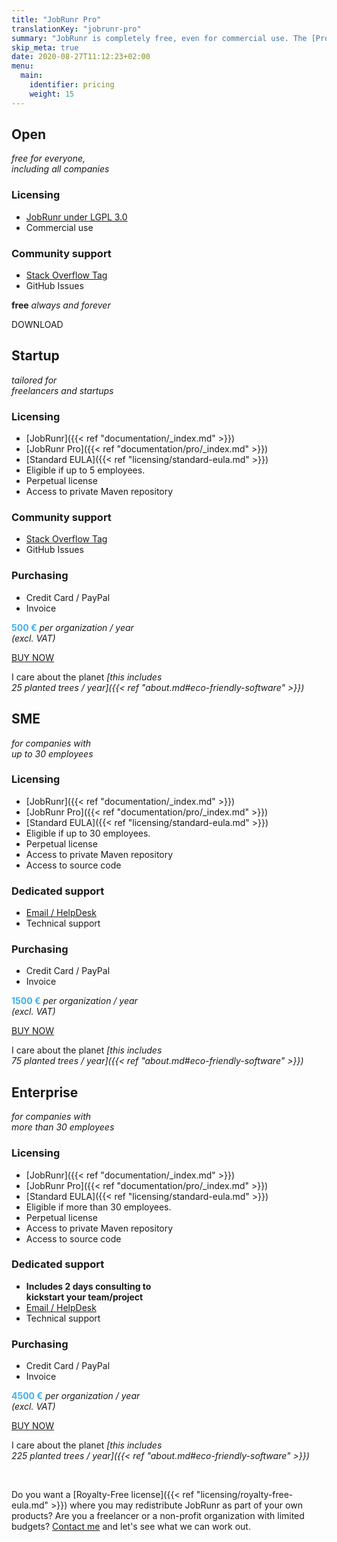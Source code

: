 ```yaml
---
title: "JobRunr Pro"
translationKey: "jobrunr-pro"
summary: "JobRunr is completely free, even for commercial use. The [Pro edition](/en/documentation/pro/ 'If you would develop the features of the Pro edition yourself, it would have an estimated cost of around 50.000 €\n(107 days of development at a rate of 500€). ') allows you to use additional options while ensuring the project will stay here for years to come. I provide 30 day unconditional money back guarantee."
skip_meta: true
date: 2020-08-27T11:12:23+02:00
menu: 
  main: 
    identifier: pricing
    weight: 15
---
```

<div class="plan-container">

<div class="plan plan-open">

## Open
<div class="no-margin">

_free for everyone,<br>including all companies_
</div>

### Licensing
- [JobRunr under LGPL 3.0](https://www.gnu.org/licenses/lgpl-3.0.html)
- Commercial use

### Community support
- [Stack Overflow Tag](https://stackoverflow.com/questions/ask?tags=java%20jobrunr)
- GitHub Issues

<div class="buy">

__free__
_always and forever_

<a class="button">DOWNLOAD</a>
</div>
</div>

<div class="plan plan-startup">

## Startup
<div class="no-margin">

_tailored for <br>freelancers and startups_
</div>

### Licensing
- [JobRunr]({{< ref "documentation/_index.md" >}})
- [JobRunr Pro]({{< ref "documentation/pro/_index.md" >}})
- [Standard EULA]({{< ref "licensing/standard-eula.md" >}})
- Eligible if up to 5 employees.
- <a style="text-decoration: none; cursor: help" title="A perpetual license will allow you to use the licensed software indefinitely. ">Perpetual license</a>
- Access to private Maven repository

### Community support
- [Stack Overflow Tag](https://stackoverflow.com/questions/ask?tags=java%20jobrunr)
- GitHub Issues

### Purchasing
- Credit Card / PayPal 
- Invoice

<div class="buy">

<strong style='color: #3eb0ef;text-decoration: none; cursor: help' title='Can save you up to 50.000 € (107 days of development at a rate of 500€)'>500 €</strong>
_per organization / year<br/>(excl. VAT)_

<a class="button" href="mailto:hello@jobrunr.io?subject=JobRunr%20Pro%20Startup%20License&body=Hi%2C%0D%0A%0D%0Awe're%20interested%20in%20a%20JobRunr%20Pro%20Startup%20License.%0D%0A%0D%0AOur%20company%20is%3A%20%3Cplease%20enter%20your%20company%20name%20here%3E%0D%0AOur%20VAT%20number%20is%3A%20%3Cplease%20enter%20your%20VAT%20number%20here%3E%0D%0AOur%20address%20is%3A%20%3Cplease%20enter%20your%20address%20here%3E%0D%0A%0D%0ARegards!" target="_blank">BUY NOW</a>

<div class="eco-friendly">

I care about the planet
_[this includes <br/>25 planted trees / year]({{< ref "about.md#eco-friendly-software" >}})_
</div>
</div>
</div>

<div class="plan plan-business">

## SME
<div class="no-margin">

_for companies with <br>up to 30 employees_
</div>

### Licensing
- [JobRunr]({{< ref "documentation/_index.md" >}})
- [JobRunr Pro]({{< ref "documentation/pro/_index.md" >}})
- [Standard EULA]({{< ref "licensing/standard-eula.md" >}})
- Eligible if up to 30 employees.
- <a style="text-decoration: none; cursor: help" title="A perpetual license will allow the customer to use the licensed software indefinitely. For the first year (or after a renewal of the license), the perpetual license also entitles you to receive technical support.">Perpetual license</a>
- Access to private Maven repository
- Access to source code

### Dedicated support
- [Email / HelpDesk](mailto:hello@jobrunr.io)
- Technical support

### Purchasing
- Credit Card / PayPal 
- Invoice

<div class="buy">

<strong style='color: #3eb0ef;text-decoration: none; cursor: help' title='Can save you up to 50.000 € (107 days of development at a rate of 500€)'>1500 €</strong>
_per organization / year<br/>(excl. VAT)_

<a class="button" href="mailto:hello@jobrunr.io?subject=JobRunr%20Pro%20SME%20License&body=Hi%2C%0D%0A%0D%0Awe're%20interested%20in%20a%20JobRunr%20Pro%20SME%20License.%0D%0A%0D%0AOur%20company%20is%3A%20%3Cplease%20enter%20your%20company%20name%20here%3E%0D%0AOur%20VAT%20number%20is%3A%20%3Cplease%20enter%20your%20VAT%20number%20here%3E%0D%0AOur%20address%20is%3A%20%3Cplease%20enter%20your%20address%20here%3E%0D%0A%0D%0ARegards!" target="_blank">BUY NOW</a>

<div class="eco-friendly">

I care about the planet
_[this includes <br/>75 planted trees / year]({{< ref "about.md#eco-friendly-software" >}})_
</div>
</div>
</div>

<div class="plan plan-enterprise">

## Enterprise
<div class="no-margin">

_for companies with <br>more than 30 employees_
</div>

### Licensing
- [JobRunr]({{< ref "documentation/_index.md" >}})
- [JobRunr Pro]({{< ref "documentation/pro/_index.md" >}})
- [Standard EULA]({{< ref "licensing/standard-eula.md" >}})
- Eligible if more than 30 employees.
- <a style="text-decoration: none; cursor: help" title="A perpetual license will allow the customer to use the licensed software indefinitely. For the first year (or after a renewal of the license), the perpetual license also entitles you to receive technical support.">Perpetual license</a>
- Access to private Maven repository
- Access to source code

### Dedicated support
- **Includes 2 days consulting to <br>kickstart your team/project**
- [Email / HelpDesk](mailto:hello@jobrunr.io)
- Technical support

### Purchasing
- Credit Card / PayPal 
- Invoice

<div class="buy">

<strong style='color: #3eb0ef;text-decoration: none; cursor: help' title='Can save you up to 50.000 € (107 days of development at a rate of 500€)'>4500 €</strong>
_per organization / year<br/>(excl. VAT)_

<a class="button" href="mailto:hello@jobrunr.io?subject=JobRunr%20Enterprise%20Pro%20License&body=Hi%2C%0D%0A%0D%0Awe're%20interested%20in%20a%20JobRunr%20Pro%20Enterprise%20License.%0D%0A%0D%0AOur%20company%20is%3A%20%3Cplease%20enter%20your%20company%20name%20here%3E%0D%0AOur%20VAT%20number%20is%3A%20%3Cplease%20enter%20your%20VAT%20number%20here%3E%0D%0AOur%20address%20is%3A%20%3Cplease%20enter%20your%20address%20here%3E%0D%0A%0D%0ARegards!" target="_blank">BUY NOW</a>

<div class="eco-friendly">

I care about the planet
_[this includes <br/>225 planted trees / year]({{< ref "about.md#eco-friendly-software" >}})_
</div>
</div>
</div>
</div>

<br>

Do you want a [Royalty-Free license]({{< ref "licensing/royalty-free-eula.md" >}}) where you may redistribute JobRunr as part of your own products? Are you a freelancer or a non-profit organization with limited budgets? [Contact me](mailto:hello@jobrunr.io) and let's see what we can work out.